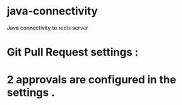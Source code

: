 # java-connectivity
Java connectivity to redis server 

# Git Pull Request settings :
# 2 approvals are configured in the settings .

